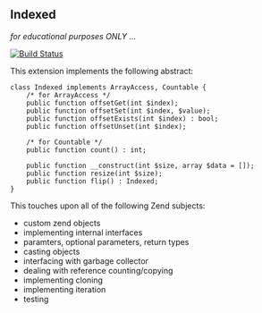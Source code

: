 Indexed
------
*for educational purposes ONLY ...*

[![Build Status](https://travis-ci.org/krakjoe/indexed.svg)](https://travis-ci.org/krakjoe/indexed)

This extension implements the following abstract:

	class Indexed implements ArrayAccess, Countable {
		/* for ArrayAccess */
		public function offsetGet(int $index);
		public function offsetSet(int $index, $value);
		public function offsetExists(int $index) : bool;
		public function offsetUnset(int $index);

		/* for Countable */
		public function count() : int;

		public function __construct(int $size, array $data = []);
		public function resize(int $size);
		public function flip() : Indexed;
	}

This touches upon all of the following Zend subjects:

 - custom zend objects
 - implementing internal interfaces
 - paramters, optional parameters, return types
 - casting objects
 - interfacing with garbage collector
 - dealing with reference counting/copying
 - implementing cloning
 - implementing iteration
 - testing

